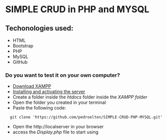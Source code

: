 # SIMPLE CRUD in PHP and MYSQL

<!-- UL -->

## Techonologies used:

-   HTML
-   Bootstrap
-   PHP
-   MySQL
-   GitHub

### Do you want to test it on your own computer?

-   [Download XAMPP](https://www.apachefriends.org/download.html)
-   [Installing and activating the server](https://www.youtube.com/results?search_query=how+to+install+and+activate+xampp)
-   Create a folder inside the _htdocs_ folder inside the _XAMPP folder_
-   Open the folder you created in your terminal
-   Paste the following code:

```git
  git clone 'https://github.com/pedroelton/SIMPLE-CRUD-PHP-MYSQL.git'
```

-   Open the http://localserver in your browser
-   access the _Display.php_ file to start using
